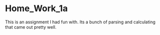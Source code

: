 Home_Work_1a
============

This is an assignment I had fun with. Its a bunch of parsing and calculating that came out pretty well. 
